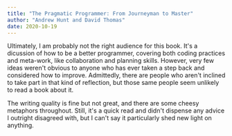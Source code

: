 ```yaml
---
title: "The Pragmatic Programmer: From Journeyman to Master"
author: "Andrew Hunt and David Thomas"
date: 2020-10-19
---
```

Ultimately, I am probably not the right audience for this book.
It's a dicussion of how to be a better programmer, covering both coding practices and meta-work, like collaboration and planning skills.
However, very few ideas weren't obvious to anyone who has ever taken a step back and considered how to improve.
Admittedly, there are people who aren't inclined to take part in that kind of reflection, but those same people seem unlikely to read a book about it.

The writing quality is fine but not great, and there are some cheesy metaphors throughout.
Still, it's a quick read and didn't dispense any advice I outright disagreed with, but I can't say it particularly shed new light on anything.
